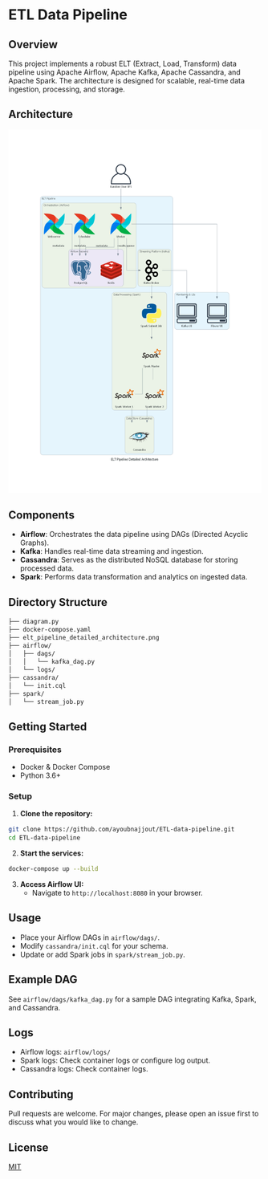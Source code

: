 # ETL Data Pipeline

## Overview
This project implements a robust ELT (Extract, Load, Transform) data pipeline using Apache Airflow, Apache Kafka, Apache Cassandra, and Apache Spark. The architecture is designed for scalable, real-time data ingestion, processing, and storage.

## Architecture

![ELT Pipeline Architecture](elt_pipeline_detailed_architecture.png)

## Components

- **Airflow**: Orchestrates the data pipeline using DAGs (Directed Acyclic Graphs).
- **Kafka**: Handles real-time data streaming and ingestion.
- **Cassandra**: Serves as the distributed NoSQL database for storing processed data.
- **Spark**: Performs data transformation and analytics on ingested data.

## Directory Structure

```
├── diagram.py
├── docker-compose.yaml
├── elt_pipeline_detailed_architecture.png
├── airflow/
│   ├── dags/
│   │   └── kafka_dag.py
│   └── logs/
├── cassandra/
│   └── init.cql
├── spark/
│   └── stream_job.py
```

## Getting Started

### Prerequisites
- Docker & Docker Compose
- Python 3.6+

### Setup
1. **Clone the repository:**
```sh
git clone https://github.com/ayoubnajjout/ETL-data-pipeline.git
cd ETL-data-pipeline
```
2. **Start the services:**
```sh
docker-compose up --build
```
3. **Access Airflow UI:**
   - Navigate to `http://localhost:8080` in your browser.

## Usage
- Place your Airflow DAGs in `airflow/dags/`.
- Modify `cassandra/init.cql` for your schema.
- Update or add Spark jobs in `spark/stream_job.py`.

## Example DAG
See `airflow/dags/kafka_dag.py` for a sample DAG integrating Kafka, Spark, and Cassandra.

## Logs
- Airflow logs: `airflow/logs/`
- Spark logs: Check container logs or configure log output.
- Cassandra logs: Check container logs.

## Contributing
Pull requests are welcome. For major changes, please open an issue first to discuss what you would like to change.

## License
[MIT](LICENSE)
